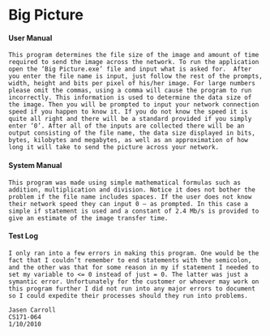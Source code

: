 # Big Picture

#### User Manual
	
	This program determines the file size of the image and amount of time required to send the image across the network. To run the application open the ‘Big Picture.exe’ file and input what is asked for.  After you enter the file name is input, just follow the rest of the prompts, width, height and bits per pixel of his/her image. For large numbers please omit the commas, using a comma will cause the program to run incorrectly. This information is used to determine the data size of the image. Then you will be prompted to input your network connection speed if you happen to know it. If you do not know the speed it is quite all right and there will be a standard provided if you simply enter ‘0’. After all of the inputs are collected there will be an output consisting of the file name, the data size displayed in bits, bytes, kilobytes and megabytes, as well as an approximation of how long it will take to send the picture across your network.  

#### System Manual 

	This program was made using simple mathematical formulas such as addition, multiplication and division. Notice it does not bother the problem if the file name includes spaces. If the user does not know their network speed they can input 0 – as prompted. In this case a simple if statement is used and a constant of 2.4 Mb/s is provided to give an estimate of the image transfer time.

#### Test Log

	I only ran into a few errors in making this program. One would be the fact that I couldn’t remember to end statements with the semicolon, and the other was that for some reason in my if statement I needed to set my variable to <= 0 instead of just = 0. The latter was just a symantic error. Unfortunately for the customer or whoever may work on this program further I did not run into any major errors to document so I could expedite their processes should they run into problems.

    Jasen Carroll
    CS171-064
    1/10/2010

